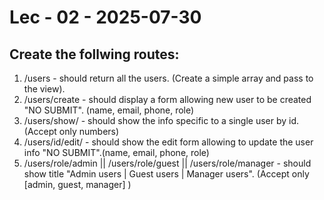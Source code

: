 # Lec - 02 - 2025-07-30
## Create the follwing routes:
1. /users - should return all the users. (Create a simple array and pass to the view).
2. /users/create - should display a form allowing new user to be created "NO SUBMIT". (name, email, phone, role)
3. /users/show/ - should show the info specific to a single user by id. (Accept only numbers)
4. /users/id/edit/ - should show the edit form allowing to update the user info "NO SUBMIT".(name, email, phone, role)
5. /users/role/admin || /users/role/guest || /users/role/manager - should show title "Admin users | Guest users | Manager users". (Accept only [admin, guest, manager] )
